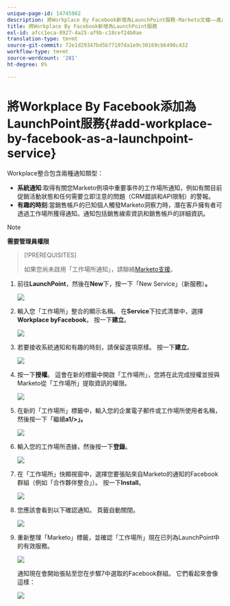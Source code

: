 ```yaml
---
unique-page-id: 14745982
description: 將Workplace By Facebook新增為LaunchPoint服務-Marketo文檔——產品文檔
title: 將Workplace By Facebook新增為LaunchPoint服務
exl-id: afcc1eca-8927-4a25-af9b-c18cef24b0ae
translation-type: tm+mt
source-git-commit: 72e1d29347bd5b77107da1e9c30169cb6490c432
workflow-type: tm+mt
source-wordcount: '281'
ht-degree: 0%

---
```


# 將Workplace By Facebook添加為LaunchPoint服務{#add-workplace-by-facebook-as-a-launchpoint-service}

Workplace整合包含兩種通知類型：

* **系統通知**:取得有關您Marketo例項中重要事件的工作場所通知，例如有關目前促銷活動狀態和任何需要立即注意的問題（CRM錯誤和API限制）的警報。
* **有趣的時刻**:當銷售帳戶的已知個人觸發Marketo洞察力時，潛在客戶擁有者可透過工作場所獲得通知。通知包括銷售線索資訊和銷售帳戶的詳細資訊。

>[!NOTE]
>
>**需要管理員權限**

>[!PREREQUISITES]
>
>如果您尚未啟用「工作場所通知」，請聯絡[Marketo支援](https://nation.marketo.com/t5/Support/ct-p/Support)。

1. 前往&#x200B;**LaunchPoint**，然後在&#x200B;**New**&#x200B;下，按一下「New Service」（新服務）**。**

   ![](assets/image2017-11-27-14-3a13-3a18-1.png)

1. 輸入您「工作場所」整合的顯示名稱。 在&#x200B;**Service**&#x200B;下拉式清單中，選擇&#x200B;**Workplace byFacebook**。 按一下&#x200B;**建立**。

   ![](assets/newservice.png)

1. 若要接收系統通知和有趣的時刻，請保留選項原樣。 按一下&#x200B;**建立**。

   ![](assets/create.png)

1. 按一下&#x200B;**授權**。 這會在新的標籤中開啟「工作場所」，您將在此完成授權並授與Marketo從「工作場所」提取資訊的權限。

   ![](assets/authorize.png)

1. 在新的「工作場所」標籤中，輸入您的企業電子郵件或工作場所使用者名稱，然後按一下「繼續&#x200B;**a1/>」。**

   ![](assets/workplacelogin.png)

1. 輸入您的工作場所憑據，然後按一下&#x200B;**登錄**。

   ![](assets/workplacelogininfo.png)

1. 在「工作場所」快顯視窗中，選擇您要張貼來自Marketo的通知的Facebook群組（例如「合作夥伴整合」）。 按一下&#x200B;**Install**。

   ![](assets/installmarketo.png)

1. 您應該會看到以下確認通知。 頁籤自動關閉。

   ![](assets/success.png)

1. 重新整理「Marketo」標籤，並確認「工作場所」現在已列為LaunchPoint中的有效服務。

   ![](assets/confirm.png)

   通知現在會開始張貼至您在步驟7中選取的Facebook群組。 它們看起來會像這樣：

   ![](assets/example.png)

